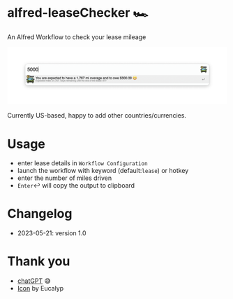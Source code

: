 # alfred-leaseChecker 🏎️
An Alfred Workflow to check your lease mileage

![](leaseChecker.png)

Currently US-based, happy to add other countries/currencies. 

# Usage
- enter lease details in `Workflow Configuration`
- launch the workflow with keyword (default:`lease`) or hotkey
- enter the number of miles driven
- `Enter`↩️ will copy the output to clipboard

# Changelog
- 2023-05-21: version 1.0

# Thank you
- [chatGPT](https://openai.com/blog/chatgpt)  😅
- [Icon](https://www.flaticon.com/free-icon/car-rental_10491620) by Eucalyp
